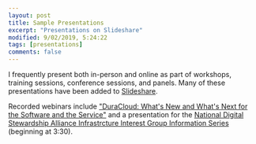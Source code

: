 ```yaml
---
layout: post
title: Sample Presentations
excerpt: "Presentations on Slideshare"
modified: 9/02/2019, 5:24:22
tags: [presentations]
comments: false
---
```


I frequently present both in-person and online as part of workshops, training sessions, conference sessions, and panels. Many of these presentations have been added to [Slideshare](https://www.slideshare.net/HeatherGreerKlein). 

Recorded webinars include ["DuraCloud: What's New and What's Next for the Software and the Service"](https://youtu.be/KSICFYf-qYI) and a presentation for the [National Digital Stewardship Alliance Infrastrcture Interest Group Information Series](https://youtu.be/JiviyDF7iRo)   (beginning at 3:30).

